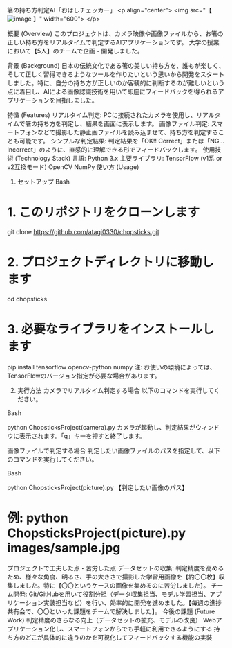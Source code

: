 箸の持ち方判定AI「おはしチェッカー」
&lt;p align="center">
&lt;img src="【![image](https://github.com/user-attachments/assets/f6e056f9-5852-46a3-99e4-bb1540fa8b9d)
】" width="600">
&lt;/p>

概要 (Overview)
このプロジェクトは、カメラ映像や画像ファイルから、お箸の正しい持ち方をリアルタイムで判定するAIアプリケーションです。
大学の授業において【5人】のチームで企画・開発しました。

背景 (Background)
日本の伝統文化である箸の美しい持ち方を、誰もが楽しく、そして正しく習得できるようなツールを作りたいという思いから開発をスタートしました。特に、自分の持ち方が正しいのか客観的に判断するのが難しいという点に着目し、AIによる画像認識技術を用いて即座にフィードバックを得られるアプリケーションを目指しました。

特徴 (Features)
リアルタイム判定: PCに接続されたカメラを使用し、リアルタイムで箸の持ち方を判定し、結果を画面に表示します。
画像ファイル判定: スマートフォンなどで撮影した静止画ファイルを読み込ませて、持ち方を判定することも可能です。
シンプルな判定結果: 判定結果を「OK!! Correct」または「NG... Incorrect」のように、直感的に理解できる形でフィードバックします。
使用技術 (Technology Stack)
言語: Python 3.x
主要ライブラリ:
TensorFlow (v1系 or v2互換モード)
OpenCV
NumPy
使い方 (Usage)
1. セットアップ
Bash

# 1. このリポジトリをクローンします
git clone https://github.com/atagi0330/chopsticks.git

# 2. プロジェクトディレクトリに移動します
cd chopsticks

# 3. 必要なライブラリをインストールします
pip install tensorflow opencv-python numpy
注: お使いの環境によっては、TensorFlowのバージョン指定が必要な場合があります。

2. 実行方法
カメラでリアルタイム判定する場合
以下のコマンドを実行してください。

Bash

python ChopsticksProject(camera).py
カメラが起動し、判定結果がウィンドウに表示されます。「q」キーを押すと終了します。

画像ファイルで判定する場合
判定したい画像ファイルのパスを指定して、以下のコマンドを実行してください。

Bash

python ChopsticksProject(picture).py 【判定したい画像のパス】
# 例: python ChopsticksProject(picture).py images/sample.jpg
プロジェクトで工夫した点・苦労した点
データセットの収集: 判定精度を高めるため、様々な角度、明るさ、手の大きさで撮影した学習用画像を【約〇〇枚】収集しました。特に【〇〇というケースの画像を集めるのに苦労しました】。
チーム開発: Git/GitHubを用いて役割分担（データ収集担当、モデル学習担当、アプリケーション実装担当など）を行い、効率的に開発を進めました。【毎週の進捗共有会で、〇〇といった課題をチームで解決しました】。
今後の課題 (Future Work)
判定精度のさらなる向上（データセットの拡充、モデルの改良）
Webアプリケーション化し、スマートフォンからでも手軽に利用できるようにする
持ち方のどこが具体的に違うのかを可視化してフィードバックする機能の実装

